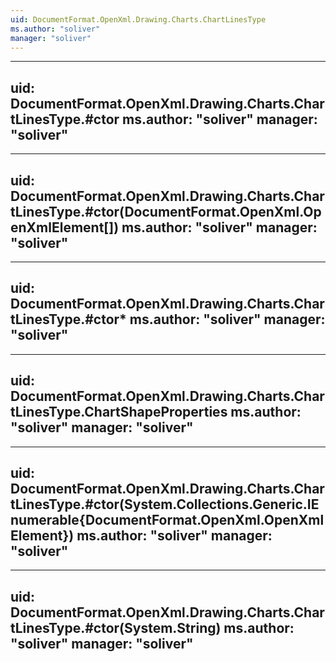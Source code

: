 ```yaml
---
uid: DocumentFormat.OpenXml.Drawing.Charts.ChartLinesType
ms.author: "soliver"
manager: "soliver"
---
```


---
uid: DocumentFormat.OpenXml.Drawing.Charts.ChartLinesType.#ctor
ms.author: "soliver"
manager: "soliver"
---

---
uid: DocumentFormat.OpenXml.Drawing.Charts.ChartLinesType.#ctor(DocumentFormat.OpenXml.OpenXmlElement[])
ms.author: "soliver"
manager: "soliver"
---

---
uid: DocumentFormat.OpenXml.Drawing.Charts.ChartLinesType.#ctor*
ms.author: "soliver"
manager: "soliver"
---

---
uid: DocumentFormat.OpenXml.Drawing.Charts.ChartLinesType.ChartShapeProperties
ms.author: "soliver"
manager: "soliver"
---

---
uid: DocumentFormat.OpenXml.Drawing.Charts.ChartLinesType.#ctor(System.Collections.Generic.IEnumerable{DocumentFormat.OpenXml.OpenXmlElement})
ms.author: "soliver"
manager: "soliver"
---

---
uid: DocumentFormat.OpenXml.Drawing.Charts.ChartLinesType.#ctor(System.String)
ms.author: "soliver"
manager: "soliver"
---
